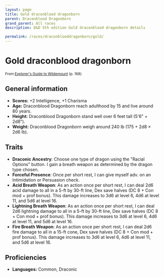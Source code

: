 ```yaml
---
layout: page
title: Gold draconblood dragonborn
parent: Draconblood Dragonborn
grand_parent: All races
description: D&D 5th edition Gold draconblood dragonborn details

permalink: /races/draconblooddragonborn/gold/
---
```


# Gold draconblood dragonborn

<small>From <a target="_blank" href="https://dnd.wizards.com/products/wildemount">Explorer's Guide to Wildemount</a> (p. 168)</small>


## General information

- **Scores:** +2 Intelligence, +1 Charisma
- **Age:** Draconblood Dragonborn reach adulthood by 15 and live around 80 years.
- **Height:** Draconblood Dragonborn stand well over 6 feet tall (5'6" + 2d8").
- **Weight:** Draconblood Dragonborn weigh around 240 lb (175 + 2d8 × 2d6 lb).

## Traits

- **Draconic Ancestry**: Choose one type of dragon using the "Racial Options" button. I gain a breath weapon as determined by the dragon type chosen.
- **Forceful Presence**: Once per short rest, I can give myself adv. on an Intimidation or Persuasion check.
- **Acid Breath Weapon**: As an action once per short rest, I can deal 2d6 acid damage to all in a 5-ft by 30-ft line, Dex save halves (DC 8 + Con mod + prof bonus). This damage increases to 3d6 at level 6, 4d6 at level 11, and 5d6 at level 16.
- **Lightning Breath Weapon**: As an action once per short rest, I can deal 2d6 lightning damage to all in a 5-ft by 30-ft line, Dex save halves (DC 8 + Con mod + prof bonus). This damage increases to 3d6 at level 6, 4d6 at level 11, and 5d6 at level 16.
- **Fire Breath Weapon**: As an action once per short rest, I can deal 2d6 fire damage to all in a 15-ft cone, Dex save halves (DC 8 + Con mod + prof bonus). This damage increases to 3d6 at level 6, 4d6 at level 11, and 5d6 at level 16.

## Proficiencies

- **Languages:** Common, Draconic
